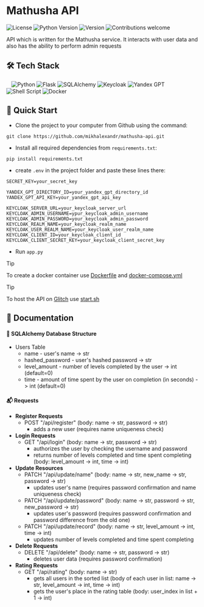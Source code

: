 # Mathusha API

![License](https://img.shields.io/github/license/dmhd6219/sdamgia-solver)
![Python Version](https://img.shields.io/badge/python-3.6%2B-blue)
![Version](https://img.shields.io/badge/version-1.0-green)
![Contributions welcome](https://img.shields.io/badge/contributions-welcome-brightgreen.svg)

API which is written for the Mathusha service. It interacts with user data and also has the ability to perform admin requests

## 🛠️ Tech Stack
ㅤ![Python](https://img.shields.io/badge/python-3670A0?style=for-the-badge&logo=python&logoColor=ffdd54)
![Flask](https://img.shields.io/badge/flask-%23000.svg?style=for-the-badge&logo=flask&logoColor=white)
![SQLAlchemy](https://img.shields.io/badge/sqlalchemy-4479A1.svg?style=for-the-badge&logo=mysql&logoColor=white)
![Keycloak](https://img.shields.io/badge/keycloak-5277C3.svg?style=for-the-badge)
![Yandex GPT](https://img.shields.io/badge/yandex_gpt-FF0000?style=for-the-badge)
![Shell Script](https://img.shields.io/badge/shell_script-%23121011.svg?style=for-the-badge&logo=gnu-bash&logoColor=white)
![Docker](https://img.shields.io/badge/docker-%230db7ed.svg?style=for-the-badge&logo=docker&logoColor=white)

## 🎯 Quick Start
* Clone the project to your computer from Github using the command:
```
git clone https://github.com/mikhalexandr/mathusha-api.git
```

* Install all required dependencies from `requirements.txt`:
```
pip install requirements.txt
```

* create `.env` in the project folder and paste these lines there:
```env
SECRET_KEY=your_secret_key

YANDEX_GPT_DIRECTORY_ID=your_yandex_gpt_directory_id
YANDEX_GPT_API_KEY=your_yandex_gpt_api_key

KEYCLOAK_SERVER_URL=your_keycloak_server_url
KEYCLOAK_ADMIN_USERNAME=ypur_keycloak_admin_username
KEYCLOAK_ADMIN_PASSWORD=your_keycloak_admin_password
KEYCLOAK_REALM_NAME=your_keycloak_realm_name
KEYCLOAK_USER_REALM_NAME=your_keycloak_user_realm_name
KEYCLOAK_CLIENT_ID=your_keycloak_client_id
KEYCLOAK_CLIENT_SECRET_KEY=your_keycloak_client_secret_key
```

* Run `app.py`

> [!TIP]
> To create a docker container use [Dockerfile](https://github.com/mikhalexandr/mathusha-api/blob/main/Dockerfile) and [docker-compose.yml](https://github.com/mikhalexandr/mathusha-api/blob/main/docker-compose.yml)

> [!TIP]
> To host the API on [Glitch](https://glitch.com/) use [start.sh](https://github.com/mikhalexandr/mathusha-api/blob/main/start.sh)
 
## 📝 Documentation
#### 🧩 SQLAlchemy Database Structure
* Users Table
  - name - user's name -> str
  - hashed_password - user's hashed password -> str
  - level_amount - number of levels completed by the user -> int (default=0)
  - time - amount of time spent by the user on completion (in seconds) -> int (default=0)
 
#### 📬 Requests
* **Register Requests**
  - POST "/api/register" (body: name -> str, password -> str)
    + adds a new user (requires name uniqueness check)
* **Login Requests**
  - GET "/api/login" (body: name -> str, password -> str)
    + authorizes the user by checking the username and password
    + returns number of levels completed and time spent completing (body: level_amount -> int, time -> int)
* **Update Resources**
  - PATCH "/api/update/name" (body: name -> str, new_name -> str, password -> str)
    + updates user's name (requires password confirmation and name uniqueness check)
  - PATCH "/api/update/password" (body: name -> str, password -> str, new_password -> str)
    + updates user's password (requires password confirmation and password difference from the old one)
  - PATCH "/api/update/record" (body: name -> str, level_amount -> int, time -> int)
    + updates number of levels completed and time spent completing
* **Delete Requests**
  - DELETE "/api/delete" (body: name -> str, password -> str)
    + deletes user data (requires password confirmation) 
* **Rating Requests**
  - GET "/api/rating" (body: name -> str)
    + gets all users in the sorted list (body of each user in list: name -> str, level_amount -> int, time -> int)
    + gets the user's place in the rating table (body: user_index in list + 1 -> int) 
